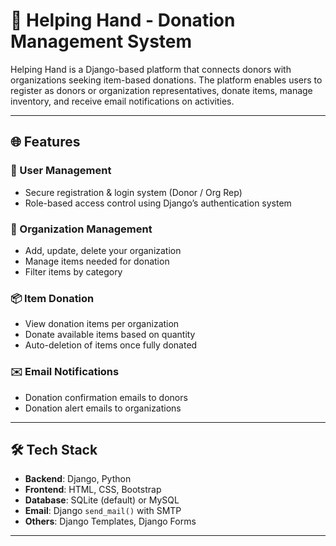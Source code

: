# 🎁 Helping Hand - Donation Management System

Helping Hand is a Django-based platform that connects donors with organizations seeking item-based donations. The platform enables users to register as donors or organization representatives, donate items, manage inventory, and receive email notifications on activities.

---

## 🌐 Features

### 👤 User Management
- Secure registration & login system (Donor / Org Rep)
- Role-based access control using Django’s authentication system

### 🏢 Organization Management
- Add, update, delete your organization
- Manage items needed for donation
- Filter items by category

### 📦 Item Donation
- View donation items per organization
- Donate available items based on quantity
- Auto-deletion of items once fully donated

### ✉️ Email Notifications
- Donation confirmation emails to donors
- Donation alert emails to organizations


---

## 🛠️ Tech Stack

- **Backend**: Django, Python
- **Frontend**: HTML, CSS, Bootstrap
- **Database**: SQLite (default) or MySQL
- **Email**: Django `send_mail()` with SMTP
- **Others**: Django Templates, Django Forms

---
